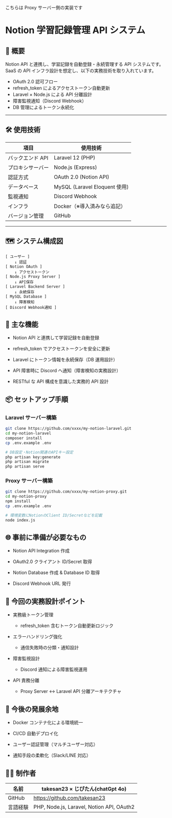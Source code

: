 こちらは Proxy サーバー側の実装です

# Notion 学習記録管理 API システム

## 📌 概要

Notion API と連携し、学習記録を自動登録・永続管理する API システムです。  
SaaS の API インフラ設計を想定し、以下の実務技術を取り入れています。

- OAuth 2.0 認可フロー
- refresh_token によるアクセストークン自動更新
- Laravel × Node.js による API 分離設計
- 障害監視通知（Discord Webhook）
- DB 管理によるトークン永続化

---

## 🛠 使用技術

| 項目             | 使用技術                      |
| ---------------- | ----------------------------- |
| バックエンド API | Laravel 12 (PHP)              |
| プロキシサーバー | Node.js (Express)             |
| 認証方式         | OAuth 2.0 (Notion API)        |
| データベース     | MySQL (Laravel Eloquent 使用) |
| 監視通知         | Discord Webhook               |
| インフラ         | Docker（※導入済みなら追記）   |
| バージョン管理   | GitHub                        |

---

## 🗺 システム構成図

```plaintext
[ ユーザー ]
    ↓ 認証
[ Notion OAuth ]
    ↓ アクセストークン
[ Node.js Proxy Server ]
    ↓ API保存
[ Laravel Backend Server ]
    ↓ 永続保存
[ MySQL Database ]
    ↓ 障害検知
[ Discord Webhook通知 ]
```

## 🚀 主な機能

- Notion API と連携して学習記録を自動登録

- refresh_token でアクセストークンを安全に更新

- Laravel にトークン情報を永続保存（DB 運用設計）

- API 障害時に Discord へ通知（障害検知の実務設計）

- RESTful な API 構成を意識した実務的 API 設計

## 📦 セットアップ手順

### Laravel サーバー構築

```bash
git clone https://github.com/xxxx/my-notion-laravel.git
cd my-notion-laravel
composer install
cp .env.example .env

# DB設定・Notion関連のAPIキー設定
php artisan key:generate
php artisan migrate
php artisan serve
```

### Proxy サーバー構築

```bash
git clone https://github.com/xxxx/my-notion-proxy.git
cd my-notion-proxy
npm install
cp .env.example .env

# 環境変数にNotionのClient ID/Secretなどを記載
node index.js
```

## 🌐 事前に準備が必要なもの

- Notion API Integration 作成

- OAuth2.0 クライアント ID/Secret 取得

- Notion Database 作成 & Database ID 取得

- Discord Webhook URL 発行

## 🎯 今回の実務設計ポイント

- 実務級トークン管理

  - refresh_token 含むトークン自動更新ロジック

- エラーハンドリング強化

  - 通信失敗時の分類・通知設計

- 障害監視設計

  - Discord 通知による障害監視運用

- API 責務分離
  - Proxy Server ↔ Laravel API 分離アーキテクチャ

## 🚀 今後の発展余地

- Docker コンテナ化による環境統一

- CI/CD 自動デプロイ化

- ユーザー認証管理（マルチユーザー対応）

- 通知手段の柔軟化（Slack/LINE 対応）

## 👩‍💻 制作者

| 名前     | takesan23 × じぴたん(chatGpt 4o)          |
| -------- | ----------------------------------------- |
| GitHub   | https://github.com/takesan23              |
| 言語経験 | PHP, Node.js, Laravel, Notion API, OAuth2 |

